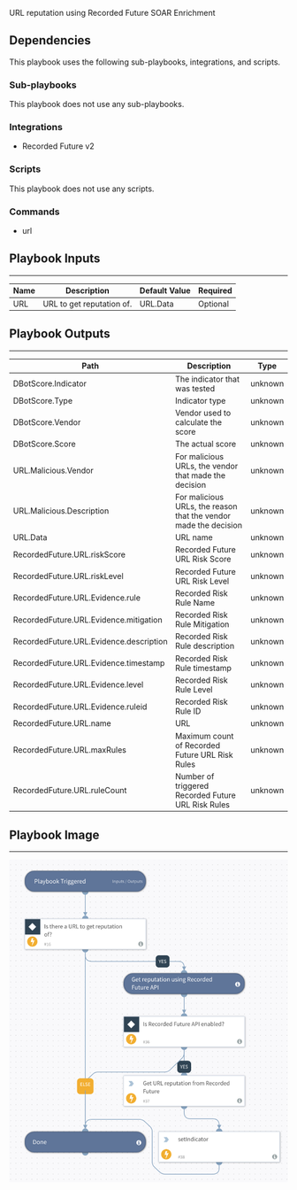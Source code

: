 URL reputation using Recorded Future SOAR Enrichment

## Dependencies
This playbook uses the following sub-playbooks, integrations, and scripts.

### Sub-playbooks
This playbook does not use any sub-playbooks.

### Integrations
* Recorded Future v2

### Scripts
This playbook does not use any scripts.

### Commands
* url

## Playbook Inputs
---

| **Name** | **Description** | **Default Value** | **Required** |
| --- | --- | --- | --- |
| URL | URL to get reputation of. | URL.Data | Optional |

## Playbook Outputs
---

| **Path** | **Description** | **Type** |
| --- | --- | --- |
| DBotScore.Indicator | The indicator that was tested | unknown |
| DBotScore.Type | Indicator type | unknown |
| DBotScore.Vendor | Vendor used to calculate the score | unknown |
| DBotScore.Score | The actual score | unknown |
| URL.Malicious.Vendor | For malicious URLs, the vendor that made the decision | unknown |
| URL.Malicious.Description | For malicious URLs, the reason that the vendor made the decision | unknown |
| URL.Data | URL name | unknown |
| RecordedFuture.URL.riskScore | Recorded Future URL Risk Score | unknown |
| RecordedFuture.URL.riskLevel | Recorded Future URL Risk Level | unknown |
| RecordedFuture.URL.Evidence.rule | Recorded Risk Rule Name | unknown |
| RecordedFuture.URL.Evidence.mitigation | Recorded Risk Rule Mitigation | unknown |
| RecordedFuture.URL.Evidence.description | Recorded Risk Rule description | unknown |
| RecordedFuture.URL.Evidence.timestamp | Recorded Risk Rule timestamp | unknown |
| RecordedFuture.URL.Evidence.level | Recorded Risk Rule Level | unknown |
| RecordedFuture.URL.Evidence.ruleid | Recorded Risk Rule ID | unknown |
| RecordedFuture.URL.name | URL | unknown |
| RecordedFuture.URL.maxRules | Maximum count of Recorded Future URL Risk Rules | unknown |
| RecordedFuture.URL.ruleCount | Number of triggered Recorded Future URL Risk Rules | unknown |

## Playbook Image
---
![Recorded Future URL Reputation](https://github.com/demisto/content/raw/master/Packs/RecordedFuture/doc_files/url_reputation.png)